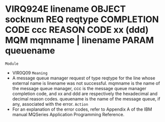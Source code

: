 # VIRQ924E linename OBJECT socknum REQ reqtype COMPLETION CODE ccc REASON CODE xx (ddd) MQM mqmname | linename PARAM queuename
`Module`
- VIR0Q09
`Meaning`
- A message queue manager request of type reqtype for the line whose external name is linename was not successful. mqmname is the name of the message queue manager, ccc is the message queue manager completion code, and xx and ddd are respectively the hexadecimal and decimal reason codes. queuename is the name of the message queue, if any, associated with the error.
`Action`
- For an explanation of the error codes, refer to Appendix A of the IBM manual MQSeries Application Programming Reference.
